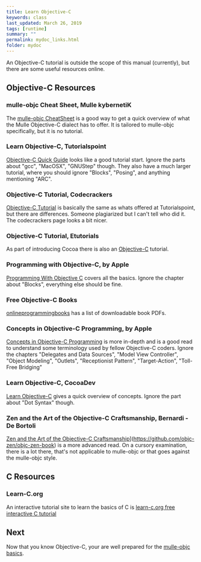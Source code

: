 ```yaml
---
title: Learn Objective-C
keywords: class
last_updated: March 26, 2019
tags: [runtime]
summary: ""
permalink: mydoc_links.html
folder: mydoc
---
```


An Objective-C tutorial is outside the scope of this manual (currently), but
there are some useful resources online.

## Objective-C Resources

### mulle-objc Cheat Sheet, Mulle kybernetiK

The [mulle-objc CheatSheet](//github.com/mulle-objc/Objective-C-CheatSheet)
is a good way to get a quick overview of what the Mulle Objective-C dialect
has to offer. It is tailored to mulle-objc specifically, but it is no tutorial.


### Learn Objective-C, Tutorialspoint

[Objective-C Quick Guide](https://www.tutorialspoint.com/objective_c/objective_c_quick_guide.htm) looks like
a good tutorial start. Ignore the parts about "gcc", "MacOSX", "GNUStep"
though. They also have a much larger tutorial, where you should ignore
"Blocks", "Posing", and anything mentioning "ARC".

### Objective-C Tutorial, Codecrackers

[Objective-C Tutorial](https://codescracker.com/objective-c/index.htm) is
basically the same as whats offered at Tutorialspoint, but there are
differences. Someone plagiarized but I can't tell who did it.
The codecrackers page looks a bit nicer.

### Objective-C Tutorial, Etutorials

As part of introducing Cocoa there is also an [Objective-C](https://etutorials.org/Programming/Cocoa/Part+I+Introducing+Cocoa/Chapter+1.+Objective-C/) tutorial.

### Programming with Objective-C, by Apple

[Programming With Objective C](https://developer.apple.com/library/archive/documentation/Cocoa/Conceptual/ProgrammingWithObjectiveC/Introduction/Introduction.html) covers all the basics.
Ignore the chapter about "Blocks", everything else should be fine.

### Free Objective-C Books

[onlineprogrammingbooks](https://www.onlineprogrammingbooks.com/objective-c/) has a list of downloadable book PDFs.

### Concepts in Objective-C Programming, by Apple

[Concepts in Objective-C Programming](https://developer.apple.com/library/archive/documentation/General/Conceptual/CocoaEncyclopedia/Introduction/Introduction.html) is more in-depth and is a
good read to understand some terminology used by fellow Objective-C coders.
Ignore the chapters "Delegates and Data Sources", "Model View Controller",
"Object Modeling", "Outlets", "Receptionist Pattern", "Target-Action", "Toll-Free Bridging"


### Learn Objective-C, CocoaDev

[Learn Objective-C](https://www.cocoadevcentral.com/d/learn_objectivec) gives a
quick overview of concepts. Ignore the part about "Dot Syntax" though.



### Zen and the Art of the Objective-C Craftsmanship, Bernardi - De Bortoli

[Zen and the Art of the Objective-C Craftsmanship](https://github.com/objc-zen/objc-zen-book)](https://github.com/objc-zen/objc-zen-book) is a more advanced read. On a cursory examination,
there is a lot there, that's not applicable to mulle-objc or that goes against the mulle-objc
style.

## C Resources


### Learn-C.org

An interactive tutorial site to learn the basics of C is
[learn-c.org free interactive C tutorial](https://www.learn-c.org)


## Next

Now that you know Objective-C, your are well prepared for the [mulle-objc basics](mydoc_basics.html).
